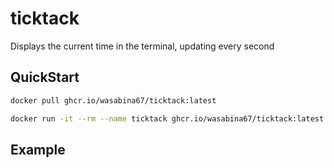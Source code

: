 # ticktack
Displays the current time in the terminal, updating every second

## QuickStart

```bash
docker pull ghcr.io/wasabina67/ticktack:latest
```

```bash
docker run -it --rm --name ticktack ghcr.io/wasabina67/ticktack:latest
```

## Example
